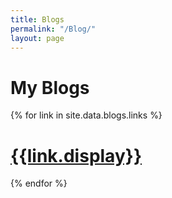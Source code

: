 ```yaml
---
title: Blogs
permalink: "/Blog/"
layout: page
---
```


# My Blogs

<div class="grid-display">
  {% for link in site.data.blogs.links %}
  <a href="{{link.link}}"><div><span><h1>{{link.display}}</h1></span></div></a>
  {% endfor %}
</div>
